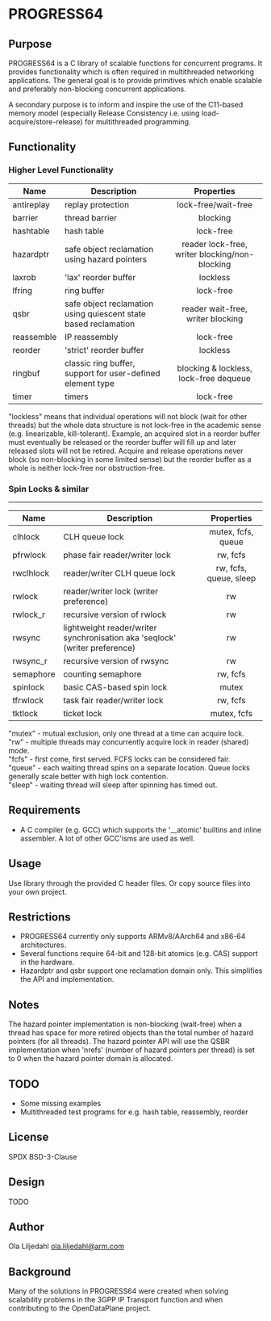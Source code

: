 PROGRESS64
====
Purpose
----
PROGRESS64 is a C library of scalable functions for concurrent programs. It provides functionality which is often required in multithreaded networking applications. The general goal is to provide primitives which enable scalable and preferably non-blocking concurrent applications.

A secondary purpose is to inform and inspire the use of the C11-based memory model (especially Release Consistency i.e. using load-acquire/store-release) for multithreaded programming.

Functionality
----
### Higher Level Functionality
| Name | Description | Properties |
| ---- | ---- | :----: |
| antireplay | replay protection | lock-free/wait-free
| barrier | thread barrier | blocking
| hashtable | hash table | lock-free
| hazardptr | safe object reclamation using hazard pointers | reader lock-free, writer blocking/non-blocking
| laxrob | 'lax' reorder buffer | lockless
| lfring | ring buffer | lock-free
| qsbr | safe object reclamation using quiescent state based reclamation | reader wait-free, writer blocking
| reassemble | IP reassembly | lock-free
| reorder | 'strict' reorder buffer | lockless
| ringbuf | classic ring buffer, support for user-defined element type | blocking & lockless, lock-free dequeue
| timer | timers | lock-free

"lockless" means that individual operations will not block (wait for other threads) but the whole data structure is not lock-free in the academic sense (e.g. linearizable, kill-tolerant). Example, an acquired slot in a reorder buffer must eventually be released or the reorder buffer will fill up and later released slots will not be retired. Acquire and release operations never block (so non-blocking in some limited sense) but the reorder buffer as a whole is neither lock-free nor obstruction-free.
### Spin Locks & similar
----
| Name | Description | Properties |
| ---- | ---- | :----: |
| clhlock | CLH queue lock | mutex, fcfs, queue |
| pfrwlock | phase fair reader/writer lock | rw, fcfs |
| rwclhlock | reader/writer CLH queue lock | rw, fcfs, queue, sleep |
| rwlock | reader/writer lock (writer preference) | rw |
| rwlock\_r | recursive version of rwlock | rw |
| rwsync | lightweight reader/writer synchronisation aka 'seqlock' (writer preference) | rw |
| rwsync\_r | recursive version of rwsync | rw |
| semaphore | counting semaphore | rw, fcfs |
| spinlock | basic CAS-based spin lock | mutex |
| tfrwlock | task fair reader/writer lock | rw, fcfs |
| tktlock | ticket lock | mutex, fcfs |

"mutex" - mutual exclusion, only one thread at a time can acquire lock.  
"rw" - multiple threads may concurrently acquire lock in reader (shared) mode.  
"fcfs" - first come, first served. FCFS locks can be considered fair.  
"queue" - each waiting thread spins on a separate location. Queue locks generally scale better with high lock contention.  
"sleep" - waiting thread will sleep after spinning has timed out.

Requirements
----
* A C compiler (e.g. GCC) which supports the '\_\_atomic' builtins and inline assembler. A lot of other GCC'isms are used as well.

Usage
----
Use library through the provided C header files. Or copy source files into your own project.

Restrictions
----
* PROGRESS64 currently only supports ARMv8/AArch64 and x86-64 architectures.
* Several functions require 64-bit and 128-bit atomics (e.g. CAS) support in the hardware.
* Hazardptr and qsbr support one reclamation domain only. This simplifies the API and implementation.

Notes
----
The hazard pointer implementation is non-blocking (wait-free) when a thread has space for more retired objects than the total number of hazard pointers (for all threads).
The hazard pointer API will use the QSBR implementation when 'nrefs' (number of hazard pointers per thread) is set to 0 when the hazard pointer domain is allocated.

TODO
----
* Some missing examples
* Multithreaded test programs for e.g. hash table, reassembly, reorder

License
----
SPDX BSD-3-Clause

Design
----
TODO

Author
----
Ola Liljedahl ola.liljedahl@arm.com

Background
----
Many of the solutions in PROGRESS64 were created when solving scalability problems in the 3GPP IP Transport function and when contributing to the OpenDataPlane project.
